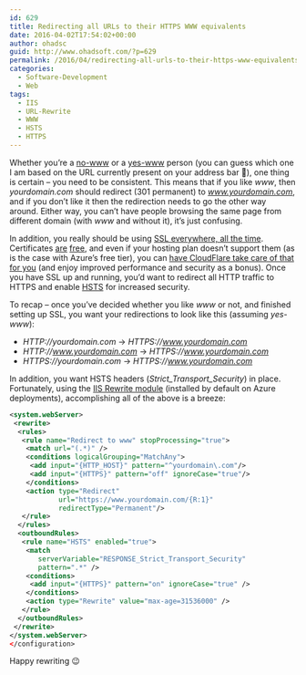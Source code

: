 ```yaml
---
id: 629
title: Redirecting all URLs to their HTTPS WWW equivalents
date: 2016-04-02T17:54:02+00:00
author: ohadsc
guid: http://www.ohadsoft.com/?p=629
permalink: /2016/04/redirecting-all-urls-to-their-https-www-equivalents/
categories:
  - Software-Development
  - Web
tags:
  - IIS
  - URL-Rewrite
  - WWW
  - HSTS
  - HTTPS
---
```

Whether you&#8217;re a <a href="http://no-www.org/" target="_blank">no-www</a> or a <a href="http://www.yes-www.org/" target="_blank">yes-www</a> person (you can guess which one I am based on the URL currently present on your address bar 🙂<span>)</span>, one thing is certain &#8211; you need to be consistent. This means that if you like _www_, then _yourdomain.com_ should redirect (301 permanent) to _www.yourdomain.com_, and if you don&#8217;t like it then the redirection needs to go the other way around. Either way, you can&#8217;t have people browsing the same page from different domain (with _www_ and without it), it&#8217;s just confusing.

In addition, you really should be using <a href="https://blog.mozilla.org/security/2015/04/30/deprecating-non-secure-http/" target="_blank">SSL everywhere, all the time</a>. Certificates <a href="https://letsencrypt.org/" target="_blank">are</a> <a href="https://www.startssl.com/Support?v=1" target="_blank">free</a>, and even if your hosting plan doesn&#8217;t support them (as is the case with Azure&#8217;s free tier), you can <a href="https://www.troyhunt.com/2015/04/how-to-get-your-ssl-for-free-on-shared.html" target="_blank">have CloudFlare take care of that for you</a> (and enjoy improved performance and security as a bonus). Once you have SSL up and running, you&#8217;d want to redirect all HTTP traffic to HTTPS and enable <a href="https://en.wikipedia.org/wiki/HTTP_Strict_Transport_Security" target="_blank">HSTS</a> for increased security.

To recap &#8211; once you&#8217;ve decided whether you like _www_ or not, and finished setting up SSL, you want your redirections to look like this (assuming _yes-www_):

  * _HTTP://yourdomain.com_ -> _HTTPS://www.yourdomain.com_
  * _HTTP://www.yourdomain.com_ -> _HTTPS://www.yourdomain.com_
  * _HTTPS://yourdomain.com_ -> _HTTPS://www.yourdomain.com_

In addition, you want HSTS headers (_Strict\_Transport\_Security_) in place. Fortunately, using the <a href="https://www.iis.net/learn/extensions/url-rewrite-module/url-rewrite-module-20-configuration-reference" target="_blank">IIS Rewrite module</a> (installed by default on Azure deployments), accomplishing all of the above is a breeze:

```xml
<system.webServer>
 <rewrite>
  <rules>
   <rule name="Redirect to www" stopProcessing="true">
    <match url="(.*)" />
    <conditions logicalGrouping="MatchAny">
     <add input="{HTTP_HOST}" pattern="^yourdomain\.com"/>
     <add input="{HTTPS}" pattern="off" ignoreCase="true"/>
    </conditions>
    <action type="Redirect" 
            url="https://www.yourdomain.com/{R:1}" 
            redirectType="Permanent"/>
   </rule>
  </rules>
  <outboundRules>
   <rule name="HSTS" enabled="true">
    <match 
       serverVariable="RESPONSE_Strict_Transport_Security" 
       pattern=".*" />
    <conditions>
     <add input="{HTTPS}" pattern="on" ignoreCase="true" />
    </conditions>
    <action type="Rewrite" value="max-age=31536000" />
   </rule>
  </outboundRules>
 </rewrite>
</system.webServer>
</configuration>
```
Happy rewriting 😉